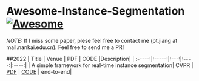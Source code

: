 # Awesome-Instance-Segmentation[![Awesome](https://cdn.rawgit.com/sindresorhus/awesome/d7305f38d29fed78fa85652e3a63e154dd8e8829/media/badge.svg)](https://github.com/sindresorhus/awesome)
*NOTE:*  If I miss some paper, plese feel free to contact me (pt.jiang at mail.nankai.edu.cn). Feel free to send me a PR!

##2022
| Title | Venue  | PDF | CODE |Description|
| :-----:|:-----:|:---:|:----:|:----:|
| A simple framework for real-time instance segmentation| CVPR | [PDF](https://arxiv.org/pdf/2203.12827.pdf) | [CODE](https://github.com/hustvl/SparseInst) | end-to-end|
